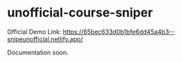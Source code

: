 # unofficial-course-sniper

Official Demo Link: https://65bec633d0b1bfe6dd45a4b3--snipeunofficial.netlify.app/

Documentation soon.
